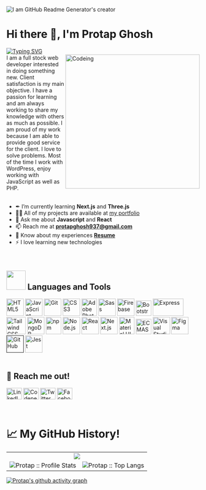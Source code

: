 ![I am GitHub Readme Generator's creator](https://www.digitaladlectio.com/wp-content/uploads/2020/04/New-PNC-Animated-Banners.gif)
# <h1 align=""> Hi there 👋, I'm Protap Ghosh </h1>
[![Typing SVG](https://readme-typing-svg.herokuapp.com?font=Oleo+Script+Swash+Caps&size=22&pause=1000&color=F26624&width=435&lines=Full+Stack+Web+Developer)](https://git.io/typing-svg)
<br/>
<img align="right" height="" width="350" alt="Codeing" src="https://moldech.com/wp-content/uploads/2022/07/96143-developer.gif">
I am a full stock web developer interested in doing something new. Client satisfaction is my main objective. I have a passion for learning and am always working to share my knowledge with others as much as possible. I am proud of my work because I am able to provide good service for the client. I love to solve problems. Most of the time I work with WordPress, enjoy working with JavaScript as well as PHP.
<br/>
<br/>


- ✒ I’m currently learning <strong>Next.js</strong> and <strong>Three.js</strong>
- 👨‍💻 All of my projects are available at <a href="https://protap-ghosh.web.app" target="_blank">my portfolio</a>
- 💬 Ask me about <strong>Javascript</strong> and <strong>React</strong> 
- 📫 Reach me at <strong>protapghosh937@gmail.com</strong>
- 📄 Know about my experiences <strong><a href="https://drive.google.com/file/d/1xRWSXTv3n0YHHEz5875zBqxsWb_8Mlzx/view?usp=sharing" target="_blank">Resume</a></strong>
- ⚡ I love learning new technologies

<br/>

## <span><img src = "https://media2.giphy.com/media/QssGEmpkyEOhBCb7e1/giphy.gif?cid=ecf05e47a0n3gi1bfqntqmob8g9aid1oyj2wr3ds3mg700bl&rid=giphy.gif" width='50' />&nbsp;Languages and Tools</span>

<div align="left">
 <a href="https://www.w3.org/TR/html5/"><img src="https://github.com/get-icon/geticon/raw/master/icons/html-5.svg" alt="HTML5" height="45"></a>
 <a href="https://developer.mozilla.org/en-US/docs/Web/JavaScript"><img src="https://github.com/get-icon/geticon/raw/master/icons/javascript.svg" alt="JavaScript" width="45px" height="45"></a>
 <a href="https://git-scm.com/"><img src="https://github.com/get-icon/geticon/raw/master/icons/git-icon.svg" alt="Git" height="45px"></a>
 <a href="https://www.w3.org/TR/CSS/"><img src="https://github.com/get-icon/geticon/raw/master/icons/css-3.svg" alt="CSS3" height="45px"></a>
 <a href="https://www.adobe.com/products/photoshop.html"><img src="https://github.com/get-icon/geticon/raw/master/icons/adobe-photoshop.svg" alt="Adobe Photoshop" width="40px" height="45px"></a>
 <a href="https://sass-lang.com"><img src="https://github.com/get-icon/geticon/raw/master/icons/sass.svg" alt="Sass" height="45px"></a>
 <a href="https://www.firebase.com"><img src="https://github.com/get-icon/geticon/raw/master/icons/firebase.svg" alt="Firebase" height="45px"></a>
 <a href="https://getbootstrap.com"><img src="https://upload.wikimedia.org/wikipedia/commons/thumb/b/b2/Bootstrap_logo.svg/800px-Bootstrap_logo.svg.png" alt="Bootstrap" height="40px"></a>
 <a href="https://expressjs.com"><img src="https://cdn.worldvectorlogo.com/logos/express-109.svg" alt="Express" width="80px" height="45px"></a>
 <a href="https://tailwindcss.com"><img src="https://github.com/get-icon/geticon/raw/master/icons/tailwindcss-icon.svg" alt="Tailwind CSS" width="50px" height="45px"></a>
 <a href="https://www.mongodb.org"><img src="https://github.com/get-icon/geticon/raw/master/icons/mongodb-icon.svg" alt="MongoDB" height="45px"></a>
 <a href="https://www.npmjs.com"><img src="https://github.com/get-icon/geticon/raw/master/icons/npm.svg" alt="npm" width="40px" height="45px"></a>
 <a href="https://nodejs.org"><img src="https://github.com/get-icon/geticon/raw/master/icons/nodejs-icon.svg" alt="Node.js" height="45px"></a>
 <a href="https://reactjs.org"><img src="https://github.com/get-icon/geticon/raw/master/icons/react.svg" alt="React" width="45px" height="45px"></a>
 <a href="https://nextjs.org"><img src="https://github.com/get-icon/geticon/raw/master/icons/nextjs-icon.svg" alt="Next.js" height="45px"></a>
 <a href="https://material-ui.com"><img src="https://github.com/get-icon/geticon/raw/master/icons/material-ui.svg" alt="Material UI" width="40px" height="45px"></a>
 <a href="https://tc39.es/ecma262"><img src="https://static.javatpoint.com/tutorial/es6/images/es6-tutorial.png" alt="ECMAScript 6" width="40px" height="40px"></a>
 <a href="https://code.visualstudio.com"><img src="https://github.com/get-icon/geticon/raw/master/icons/visual-studio-code.svg" alt="Visual Studio Code" height="45px"></a>
 <a href="https://www.figma.com"><img src="https://cdn-icons-png.flaticon.com/512/5968/5968705.png" alt="Figma" height="45px"></a>
 <a href=""><img src="https://cdn-icons-png.flaticon.com/512/25/25231.png" alt="GitHub" height="45px"></a>
 <a href="https://jestjs.io/"><img src="https://github.com/get-icon/geticon/raw/master/icons/jest.svg" alt="Jest" height="45px"></a>
</div>

<br/>

<h2 align="left">🤝 Reach me out!</h2>
<p align="left">
 <a href="https://www.linkedin.com/in/protapghosh"><img align="center" src="https://raw.githubusercontent.com/yushi1007/yushi1007/main/images/linkedin.svg" alt="LinkedIn" height="30" width="40px"/></a>
<a href="https://codepen.io/protap9ghosh" target="blank"><img align="center" src="https://raw.githubusercontent.com/rahuldkjain/github-profile-readme-generator/master/src/images/icons/Social/codepen.svg" alt="Codepen" height="30" width="40" /></a>
<a href="https://twitter.com/protapkrghosh" target="blank"><img align="center" src="https://raw.githubusercontent.com/rahuldkjain/github-profile-readme-generator/master/src/images/icons/Social/twitter.svg" alt="Twitter" height="30" width="40" /></a>
<a href="https://fb.com/protapkrghosh" target="blank"><img align="center" src="https://raw.githubusercontent.com/rahuldkjain/github-profile-readme-generator/master/src/images/icons/Social/facebook.svg" alt="Facebook" height="30" width="40" /></a>
</p> 
<br/>

<p align="center">
   <table align="center">
   <h1 align="left">📈 My GitHub History!</h1>
    <tr>
        <td colspan="2" align="center"><img src="http://github-readme-streak-stats.herokuapp.com?user=protapkrghosh&theme=blood-dark&fire=CC55FF&stroke=FFFE2F&ring=3FB984&background=102B43&currStreakLabel=21DEEA&currStreakNum=FF9A3E&sideNums=B1E0FF&sideLabels=2995BE&dates=36CE6D" /></td>
     </tr>
     <tr >
       <td><img alt="Protap :: Profile Stats" src="https://github-readme-stats.vercel.app/api?username=protapkrghosh&show_icons=true&theme=tokyonight" /></td>
       <td><img alt="Protap :: Top Langs" src="https://github-readme-stats.vercel.app/api/top-langs/?username=protapkrghosh&layout=compact&theme=nord" /></td>
     </tr>
     
   </table>
</p>

<!-- ![GitHub Activity Graph](https://activity-graph.herokuapp.com/graph?username=protapkrghosh) -->
[![Protap's github activity graph](https://github-readme-activity-graph.vercel.app/graph?username=protapkrghosh&bg_color=1b2a41&theme=vue)](https://github.com/ashutosh00710/github-readme-activity-graph)
